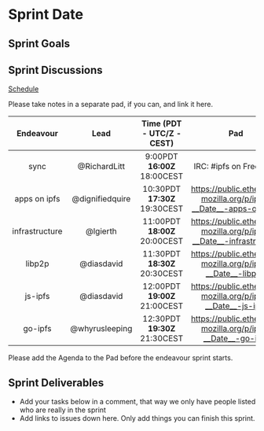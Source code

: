 # Sprint __Date__

## Sprint Goals

## Sprint Discussions

[Schedule](https://github.com/ipfs/pm#sprint-discussion-schedule)

Please take notes in a separate pad, if you can, and link it here.

Endeavour         | Lead            | Time (PDT - **UTC/Z** - CEST) | Pad
:---------------: | :-------------: | :--------------------------: | :----:
sync              | @RichardLitt    | 9:00PDT **16:00Z** 18:00CEST  | IRC: #ipfs on Freenode
apps on ipfs      | @dignifiedquire | 10:30PDT **17:30Z** 19:30CEST | https://public.etherpad-mozilla.org/p/ipfs-__Date__-apps-on-ipfs
infrastructure    | @lgierth        | 11:00PDT **18:00Z** 20:00CEST | https://public.etherpad-mozilla.org/p/ipfs-__Date__-infrastructure
libp2p            | @diasdavid      | 11:30PDT **18:30Z** 20:30CEST | https://public.etherpad-mozilla.org/p/ipfs-__Date__-libp2p
js-ipfs           | @diasdavid      | 12:00PDT **19:00Z** 21:00CEST | https://public.etherpad-mozilla.org/p/ipfs-__Date__-js-ipfs
go-ipfs           | @whyrusleeping  | 12:30PDT **19:30Z** 21:30CEST | https://public.etherpad-mozilla.org/p/ipfs-__Date__-go-ipfs

Please add the Agenda to the Pad before the endeavour sprint starts.

## Sprint Deliverables

- Add your tasks below in a comment, that way we only have people listed who are really in the sprint
- Add links to issues down here. Only add things you can finish this sprint.
